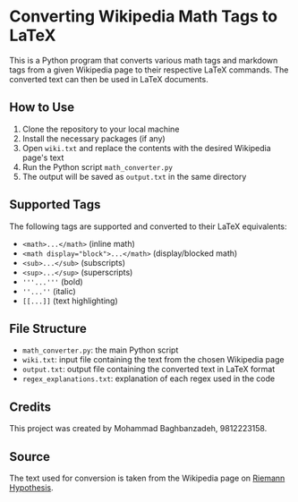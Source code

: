 # Converting Wikipedia Math Tags to LaTeX

This is a Python program that converts various math tags and markdown tags from a given Wikipedia page to their respective LaTeX commands. The converted text can then be used in LaTeX documents.

## How to Use

1. Clone the repository to your local machine
2. Install the necessary packages (if any)
3. Open `wiki.txt` and replace the contents with the desired Wikipedia page's text
4. Run the Python script `math_converter.py`
5. The output will be saved as `output.txt` in the same directory

## Supported Tags

The following tags are supported and converted to their LaTeX equivalents:

- `<math>...</math>` (inline math)
- `<math display="block">...</math>` (display/blocked math)
- `<sub>...</sub>` (subscripts)
- `<sup>...</sup>` (superscripts)
- `'''...'''` (bold)
- `''...''` (italic)
- `[[...]]` (text highlighting)

## File Structure

- `math_converter.py`: the main Python script 
- `wiki.txt`: input file containing the text from the chosen Wikipedia page
- `output.txt`: output file containing the converted text in LaTeX format
- `regex_explanations.txt`: explanation of each regex used in the code

## Credits

This project was created by Mohammad Baghbanzadeh, 9812223158.

## Source

The text used for conversion is taken from the Wikipedia page on [Riemann Hypothesis](https://en.wikipedia.org/wiki/Riemann_hypothesis).
